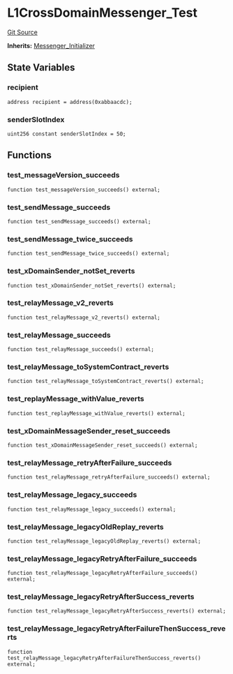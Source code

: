 # L1CrossDomainMessenger_Test
[Git Source](https://github.com/ethereum-optimism/optimism/blob/f7b73857601914eeea6fc4c1ba46ae99ca744d97/contracts/test/L1CrossDomainMessenger.t.sol)

**Inherits:**
[Messenger_Initializer](/contracts/test/CommonTest.t.sol/contract.Messenger_Initializer.md)


## State Variables
### recipient

```solidity
address recipient = address(0xabbaacdc);
```


### senderSlotIndex

```solidity
uint256 constant senderSlotIndex = 50;
```


## Functions
### test_messageVersion_succeeds


```solidity
function test_messageVersion_succeeds() external;
```

### test_sendMessage_succeeds


```solidity
function test_sendMessage_succeeds() external;
```

### test_sendMessage_twice_succeeds


```solidity
function test_sendMessage_twice_succeeds() external;
```

### test_xDomainSender_notSet_reverts


```solidity
function test_xDomainSender_notSet_reverts() external;
```

### test_relayMessage_v2_reverts


```solidity
function test_relayMessage_v2_reverts() external;
```

### test_relayMessage_succeeds


```solidity
function test_relayMessage_succeeds() external;
```

### test_relayMessage_toSystemContract_reverts


```solidity
function test_relayMessage_toSystemContract_reverts() external;
```

### test_replayMessage_withValue_reverts


```solidity
function test_replayMessage_withValue_reverts() external;
```

### test_xDomainMessageSender_reset_succeeds


```solidity
function test_xDomainMessageSender_reset_succeeds() external;
```

### test_relayMessage_retryAfterFailure_succeeds


```solidity
function test_relayMessage_retryAfterFailure_succeeds() external;
```

### test_relayMessage_legacy_succeeds


```solidity
function test_relayMessage_legacy_succeeds() external;
```

### test_relayMessage_legacyOldReplay_reverts


```solidity
function test_relayMessage_legacyOldReplay_reverts() external;
```

### test_relayMessage_legacyRetryAfterFailure_succeeds


```solidity
function test_relayMessage_legacyRetryAfterFailure_succeeds() external;
```

### test_relayMessage_legacyRetryAfterSuccess_reverts


```solidity
function test_relayMessage_legacyRetryAfterSuccess_reverts() external;
```

### test_relayMessage_legacyRetryAfterFailureThenSuccess_reverts


```solidity
function test_relayMessage_legacyRetryAfterFailureThenSuccess_reverts() external;
```

